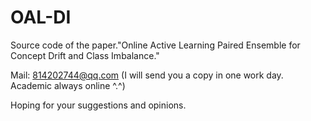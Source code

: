# OAL-DI
Source code of the paper."Online Active Learning Paired Ensemble for Concept Drift and Class Imbalance."

Mail: 814202744@qq.com (I will send you a copy in one work day. Academic always online ^.^)

Hoping for your suggestions and opinions.
